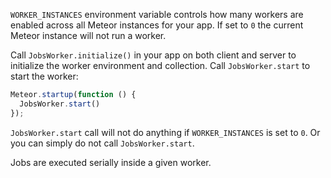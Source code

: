 `WORKER_INSTANCES` environment variable controls how many workers are enabled across all Meteor instances for your
app. If set to `0` the current Meteor instance will not run a worker.

Call `JobsWorker.initialize()` in your app on both client and server to initialize the worker environment and collection.
Call `JobsWorker.start` to start the worker:

```javascript
Meteor.startup(function () {
  JobsWorker.start()
});
```

`JobsWorker.start` call will not do anything if `WORKER_INSTANCES` is set to `0`. Or you can simply do not call
`JobsWorker.start`.

Jobs are executed serially inside a given worker.
